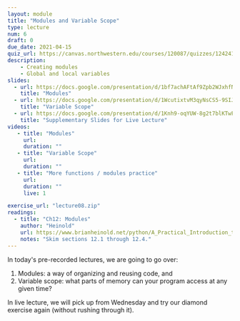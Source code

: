 ```yaml
---
layout: module
title: "Modules and Variable Scope"
type: lecture
num: 6
draft: 0
due_date: 2021-04-15
quiz_url: https://canvas.northwestern.edu/courses/120087/quizzes/124241
description:
    - Creating modules
    - Global and local variables
slides:
  - url: https://docs.google.com/presentation/d/1bf7achAFtAf9Zpb2WJxhfNAvOyWO9D-3bPt2UDnu_kE/edit?usp=sharing
    title: "Modules"
  - url: https://docs.google.com/presentation/d/1WcutixtvM3qyNsCS5-9SIJLHqTK2LKFKy8l2ZcnAn8U/edit?usp=sharing
    title: "Variable Scope"
  - url: https://docs.google.com/presentation/d/1Knh9-oqYUW-8g2t7blKTwFGRgIHNvG0YiSFnu6ndncE/edit?usp=sharing
    title: "Supplementary Slides for Live Lecture"
videos:
   - title: "Modules"
     url: 
     duration: ""
   - title: "Variable Scope"
     url: 
     duration: ""
   - title: "More functions / modules practice"
     url: 
     duration: ""
     live: 1

exercise_url: "lecture08.zip"
readings:
  - title: "Ch12: Modules"
    author: "Heinold"
    url: https://www.brianheinold.net/python/A_Practical_Introduction_to_Python_Programming_Heinold.pdf
    notes: "Skim sections 12.1 through 12.4."
---
```


In today's pre-recorded lectures, we are going to go over:
1. Modules: a way of organizing and reusing code, and
2. Variable scope: what parts of memory can your program access at any given time?

In live lecture, we will pick up from Wednesday and try our diamond exercise again (without rushing through it). 